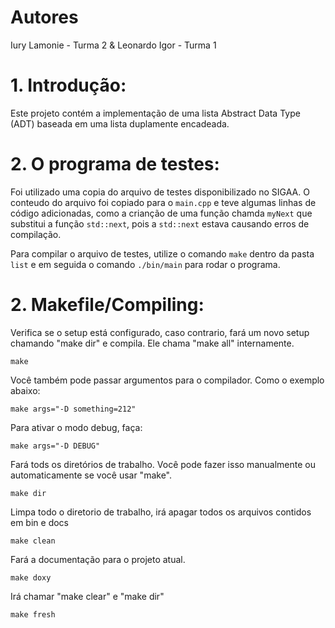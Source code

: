 # Autores

Iury Lamonie - Turma 2
& 
Leonardo Igor - Turma 1

# 1. Introdução:

Este projeto contém a implementação de uma lista Abstract Data Type (ADT) baseada em uma lista duplamente encadeada.

# 2. O programa de testes:

Foi utilizado uma copia do arquivo de testes disponibilizado no SIGAA. O conteudo do arquivo foi copiado para o ```main.cpp``` e teve algumas linhas de código adicionadas, como a crianção de uma função chamda ```myNext``` que substitui a função  ```std::next```, pois a ```std::next``` estava causando erros de compilação.

Para compilar o arquivo de testes, utilize o comando ```make``` dentro da pasta ```list``` e em seguida o comando ```./bin/main``` para rodar o programa.

# 2. Makefile/Compiling:

Verifica se o setup está configurado, caso contrario, fará um novo setup chamando "make dir" e compila. Ele chama "make all" internamente.

```
make
```

Você também pode passar argumentos para o compilador. Como o exemplo abaixo:
```
make args="-D something=212"
```
Para ativar o modo debug, faça:

```
make args="-D DEBUG"
```

Fará tods os diretórios de trabalho. Você pode fazer isso manualmente ou automaticamente se você usar "make".
```
make dir
```

Limpa todo o diretorio de trabalho, irá apagar todos os arquivos contidos em bin e docs
```
make clean
```

Fará a documentação para o projeto atual.
```
make doxy
```

Irá chamar "make clear" e "make dir"
```
make fresh
```
